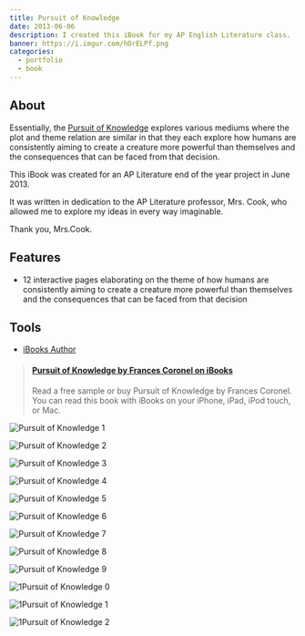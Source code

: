 ```yaml
---
title: Pursuit of Knowledge
date: 2013-06-06
description: I created this iBook for my AP English Literature class.
banner: https://i.imgur.com/hOrELPf.png
categories:
  - portfolio
  - book
---
```


## About

Essentially, the [Pursuit of Knowledge](//itunes.apple.com/us/book/pursuit-of-knowledge/id1073378182?ls=1&mt=11) explores various mediums where the plot and theme relation are similar in that they each explore how humans are consistently aiming to create a creature more powerful than themselves and the consequences that can be faced from that decision.

This iBook was created for an AP Literature end of the year project in June 2013.

It was written in dedication to the AP Literature professor, Mrs. Cook, who allowed me to explore my ideas in every way imaginable.

Thank you, Mrs.Cook.

## Features

* 12 interactive pages elaborating on the theme of how humans are consistently aiming to create a creature more powerful than themselves and the consequences that can be faced from that decision

## Tools

* [iBooks Author](//www.apple.com/ibooks-author/)

<blockquote class="embedly-card"><h4><a href="https://itunes.apple.com/us/book/pursuit-of-knowledge/id1073378182?ls=1&mt=11">Pursuit of Knowledge by Frances Coronel on iBooks</a></h4><p>Read a free sample or buy Pursuit of Knowledge by Frances Coronel. You can read this book with iBooks on your iPhone, iPad, iPod touch, or Mac.</p></blockquote>
<script async src="//cdn.embedly.com/widgets/platform.js" charset="UTF-8"></script>

![Pursuit of Knowledge 1](https://i.imgur.com/g5wX71r.jpg)

![Pursuit of Knowledge 2](https://i.imgur.com/3AqyE3d.jpg)

![Pursuit of Knowledge 3](https://i.imgur.com/suwDekg.jpg)

![Pursuit of Knowledge 4](https://i.imgur.com/Y3jbXiJ.jpg)

![Pursuit of Knowledge 5](https://i.imgur.com/XQHaskw.jpg)

![Pursuit of Knowledge 6](https://i.imgur.com/tG5yVVj.jpg)

![Pursuit of Knowledge 7](https://i.imgur.com/DMgzpXs.jpg)

![Pursuit of Knowledge 8](https://i.imgur.com/CgSeuB1.jpg)

![Pursuit of Knowledge 9](https://i.imgur.com/4VdEKTn.jpg)

![1Pursuit of Knowledge 0](https://i.imgur.com/AYZWBQR.jpg)

![1Pursuit of Knowledge 1](https://i.imgur.com/ZzotBm7.jpg)

![1Pursuit of Knowledge 2](https://i.imgur.com/F6R8otG.jpg)
